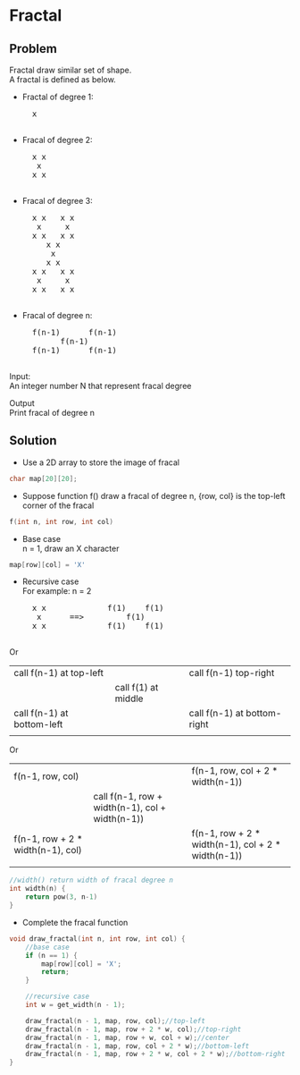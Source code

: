 # Fractal

## Problem
Fractal draw similar set of shape.  
A fractal is defined as below.  

* Fractal of degree 1:  
    <pre>
    x
    </pre>
  
* Fracal of degree 2:  
    <pre>
    x x  
     x  
    x x
    </pre>

* Fracal of degree 3:  
    <pre>
    x x   x x
     x     x
    x x   x x
       x x  
        x  
       x x
    x x   x x
     x     x
    x x   x x       
    </pre>

* Fracal of degree n:
    <pre>
    f(n-1)      f(n-1)
          f(n-1)
    f(n-1)      f(n-1)
    </pre>

Input:  
An integer number N that represent fracal degree

Output  
Print fracal of degree n

## Solution  
* Use a 2D array to store the image of fracal  
```c++
char map[20][20];
```
* Suppose function f() draw a fracal of degree n, {row, col} is the top-left corner of the fracal  

```c++
f(int n, int row, int col)
```

* Base case  
n = 1, draw an X character
```c++
map[row][col] = 'X'
```
* Recursive case  
For example: n = 2
    <pre>
    x x             f(1)    f(1)
     x      ==>         f(1)       
    x x             f(1)    f(1)
    </pre>

Or  

|   |   |   |
|---|---|---|
| call f(n-1) at top-left  |   | call f(n-1) top-right  |
|   | call f(1) at middle  |   |   |   |
| call f(n-1) at bottom-left  |   |  call f(n-1) at bottom-right |
|   |   |   |

Or

|   |   |   |
|---|---|---|
| f(n-1, row, col)  |   | f(n-1, row, col + 2 * width(n-1))  |
|   | call f(n-1, row + width(n-1), col + width(n-1))  |   |   |   |
| f(n-1, row + 2 * width(n-1), col)  |   |   f(n-1, row + 2 * width(n-1), col + 2 * width(n-1)) |
|   |   |   |


```c++ 
//width() return width of fracal degree n
int width(n) {
    return pow(3, n-1)
}
```

* Complete the fracal function

```c++ 
void draw_fractal(int n, int row, int col) {
    //base case
	if (n == 1) {
		map[row][col] = 'X';
		return;
	}

    //recursive case
	int w = get_width(n - 1);

	draw_fractal(n - 1, map, row, col);//top-left
	draw_fractal(n - 1, map, row + 2 * w, col);//top-right
	draw_fractal(n - 1, map, row + w, col + w);//center
	draw_fractal(n - 1, map, row, col + 2 * w);//bottom-left
	draw_fractal(n - 1, map, row + 2 * w, col + 2 * w);//bottom-right
}
```